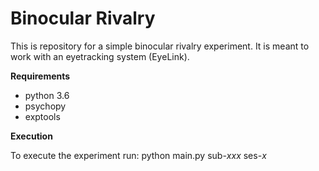 # Binocular Rivalry
This is repository for a simple binocular rivalry experiment. It is meant to work with an eyetracking system (EyeLink). 

**Requirements**

- python 3.6
- psychopy
- exptools


**Execution**

To execute the experiment run: python main.py sub-*xxx* ses-*x* 


